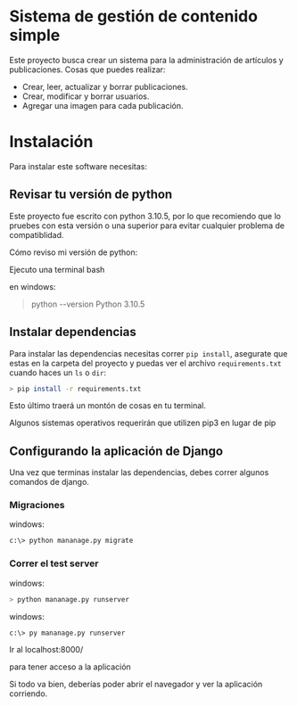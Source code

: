 # Sistema de gestión de contenido simple

Este proyecto busca crear un sistema para la administración de artículos y publicaciones.
Cosas que puedes realizar:

- Crear, leer, actualizar y borrar publicaciones.
- Crear, modificar y borrar usuarios.
- Agregar una imagen para cada publicación.


# Instalación

Para instalar este software necesitas:

## Revisar tu versión de python
Este proyecto fue escrito con python 3.10.5, por lo que recomiendo que lo pruebes con esta versión o una superior para evitar cualquier problema de compatiblidad.

Cómo reviso mi versión de python:

Ejecuto una terminal bash

en windows:

> python --version
> Python 3.10.5


## Instalar dependencias

Para instalar las dependencias necesitas correr `pip install`, asegurate que estas en la carpeta del proyecto y puedas ver el archivo `requirements.txt` cuando haces un `ls` o `dir`:

```bash
> pip install -r requirements.txt
```
Esto último traerá un montón de cosas en tu terminal.

Algunos sistemas operativos requerirán que utilizen pip3 en lugar de pip


## Configurando la aplicación de Django

Una vez que terminas instalar las dependencias, debes correr algunos comandos de django.

### Migraciones

windows:
```bash
c:\> python mananage.py migrate
```

### Correr el test server

windows:
```bash
> python mananage.py runserver
```
windows:
```bash
c:\> py mananage.py runserver
```
Ir al localhost:8000/

para tener acceso a la aplicación

Si todo va bien, deberías poder abrir el navegador y ver la aplicación corriendo.
